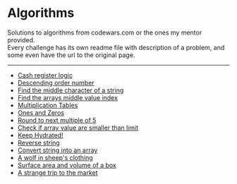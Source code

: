 # Algorithms
Solutions to algorithms from codewars.com or the ones my mentor provided. <br>
Every challenge has its own readme file with description of a problem, and some even have the url to the original page.

---

<!-- UL -->
* [Cash register logic](https://github.com/Duk4/Algorithms/tree/master/Cash-register-logic)
* [Descending order number](https://github.com/Duk4/Algorithms/tree/master/Descending-order)
* [Find the middle character of a string](https://github.com/Duk4/Algorithms/tree/master/Get-the-middle-character)
* [Find the arrays middle value index](https://github.com/Duk4/Algorithms/tree/master/Get-the-middle-value-index)
* [Multiplication Tables](https://github.com/Duk4/Algorithms/tree/master/Multiplication-Tables)
* [Ones and Zeros](https://github.com/Duk4/Algorithms/tree/master/Ones-and-Zeros)
* [Round to next multiple of 5](https://github.com/Duk4/Algorithms/tree/master/Round-to-the-next-multiple-of-5)
* [Check if array value are smaller than limit](https://github.com/Duk4/Algorithms/tree/master/Small-Enough)
* [Keep Hydrated!](https://github.com/Duk4/Algorithms/tree/master/Keep-Hydrated)
* [Reverse string](https://github.com/Duk4/Algorithms/tree/master/Reverse-string)
* [Convert string into an array](https://github.com/Duk4/Algorithms/tree/master/Convert-string-to-array)
* [A wolf in sheep's clothing](https://github.com/Duk4/Algorithms/tree/master/A-wolf-in-sheeps-clothing)
* [Surface area and volume of a box](https://github.com/Duk4/Algorithms/tree/master/Surface-area-and-volume)
* [A strange trip to the market](https://github.com/Duk4/Algorithms/tree/master/A-strange-trip-to-the-market)